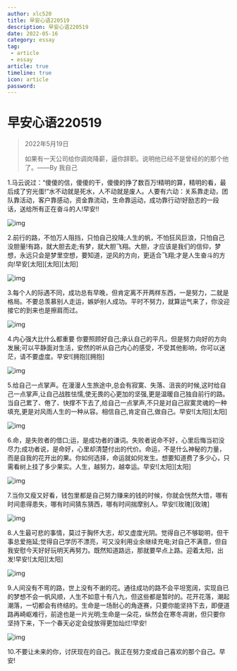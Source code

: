 ```yaml
---
author: xlc520
title: 早安心语220519
description: 早安心语220519
date: 2022-05-16
category: essay
tag: 
 - article
 - essay
article: true
timeline: true
icon: article
password: 
---
```


# 早安心语220519



> 2022年5月19日
>
> 如果有一天公司给你调岗降薪，逼你辞职。说明他已经不是曾经的的那个他了。——By 我自己



1.马云说过：“傻傻的信，傻傻的干，傻傻的挣了数百万!精明的算，精明的看，最后成了穷光蛋!”水不动就是死水，人不动就是废人。人要有六动：关系靠走动，团队靠活动，客户靠感动，资金靠流动，生命靠运动，成功靠行动!好励志的一段话，送给所有正在奋斗的人!早安!!

![img](http://img.mp.sohu.com/upload/20170531/ffd141fb79a44a75a2bc4e8dbdb7cd98_th.png)

2.前行的路，不怕万人阻挡，只怕自己投降;人生的帆，不怕狂风巨浪，只怕自己没胆量!有路，就大胆去走;有梦，就大胆飞翔。大胆，才应该是我们的信仰，梦想，永远只会是梦里空想，要知道，逆风的方向，更适合飞翔;才是人生奋斗的方向!早安[太阳][太阳][太阳]

![img](http://img.mp.sohu.com/upload/20170531/b4ad3110984c4562895e36a1bfbf9bf4_th.png)

3.每个人的际遇不同，成功总有早晚，但肯定离不开两样东西，一是努力，二就是格局。不要总羡慕别人走运，嫉妒别人成功。平时不努力，就算运气来了，你没迎接它的到来也是擦肩而过。

![img](http://img.mp.sohu.com/upload/20170531/e98a21bc3483488991655a9b89fba3cd_th.png)

4.内心强大比什么都重要 你要照顾好自己;承认自己的平凡，但是努力向好的方向发展;可以平静面对生活，安然的听从自己内心的感受，不受其他影响，你可以迷茫，请不要虚度。早安![拥抱][拥抱]

![img](http://img.mp.sohu.com/upload/20170531/2237eda2c3454edb9fa660ac0cd177a5_th.png)

5.给自己一点掌声。在漫漫人生旅途中,总会有寂寞、失落、沮丧的时候,这时给自己一点掌声,让自己战胜怯懦,使无畏的心更加的坚强,更是温暖自己独自前行的路。当自己累了、倦了、快撑不下去了,给自己一点掌声,不只是对自己寂寞灵魂的一种填充,更是对风雨人生的一种从容。相信自己,肯定自己,做自己。早安![太阳][太阳]

![img](http://img.mp.sohu.com/upload/20170531/414d97812cd848dba9f60102f0a6ec64_th.png)

6.命，是失败者的借口;运，是成功者的谦词。失败者说命不好，心里后悔当初没尽力;成功者说，是命好，心里却清楚付出的代价。命运，不是什么神秘的力量，而是自我的花开出的果。你如何选择，命运就如何发生。想要知道费了多少心，只需看树上挂了多少果实。人生，越努力，越幸运。早安![太阳][太阳]

![img](http://img.mp.sohu.com/upload/20170531/2981e2a7303f43d5b089d914c618b2eb_th.png)

7.当你又瘦又好看，钱包里都是自己努力赚来的钱的时候，你就会恍然大悟，哪有时间患得患失，哪有时间猜东猜西，哪有时间揣摩别人。早安![玫瑰][玫瑰]

![img](http://img.mp.sohu.com/upload/20170531/f9328d620b894c64aca03c6593458ac5_th.png)

8.人生最可悲的事情，莫过于胸怀大志，却又虚度光阴。觉得自己不够聪明，但干事总爱拖延;觉得自己学历不漂亮，可又没利用业余继续充电;对自己不满意，但自我安慰今天好好玩明天再努力。既然知道路远，那就要早点上路。迎着太阳，出发!早安![太阳][太阳]

![img](http://img.mp.sohu.com/upload/20170531/49e9577183644a82a04b2421ef4047a1_th.png)

9.人间没有不弯的路，世上没有不谢的花。通往成功的路不会平坦宽阔，实现自已的梦想不会一帆风顺，人生不如意十有八九，但这些都是暂时的。花开花落，潮起潮落，一切都会有终结的。生命是一场耐心的角逐赛，只要你能坚持下去，即便道路再崎岖难行，前途也是一片光明;生命是一朵花，纵然会在寒冬凋谢，但只要你坚持下来，下一个春天必定会绽放得更加灿烂!早安!

![img](http://img.mp.sohu.com/upload/20170531/e5e12be4674843768bbda9a96582b809_th.png)

10.不要让未来的你，讨厌现在的自己。我正在努力变成自己喜欢的那个自己。早安!